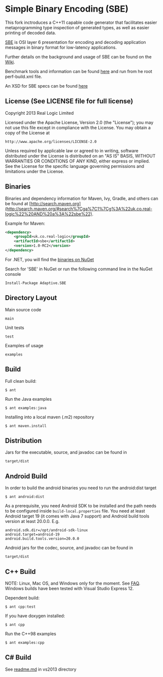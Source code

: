 Simple Binary Encoding (SBE)
============================
This fork inctroduces a C++11 capable code generator that facilitates easier metaprogramming type inspection of generated types, as well as easier printing of decoded data.

[SBE](http://www.fixtradingcommunity.org/pg/file/fplpo/read/1196757/simple-binary-encoding-release-candidate-2) is OSI layer 6 presentation for encoding and decoding application messages in binary format for low-latency applications.

Further details on the background and usage of SBE can be found on the [Wiki](https://github.com/real-logic/simple-binary-encoding/wiki).

Benchmark tools and information can be found [here](https://github.com/real-logic/simple-binary-encoding/tree/master/perf) and run from he root perf-build.xml file.

An XSD for SBE specs can be found [here](https://github.com/real-logic/simple-binary-encoding/blob/master/main/resources/fpl/SimpleBinary1-0.xsd)

License (See LICENSE file for full license)
-------------------------------------------
Copyright 2013 Real Logic Limited

Licensed under the Apache License, Version 2.0 (the "License");
you may not use this file except in compliance with the License.
You may obtain a copy of the License at

    http://www.apache.org/licenses/LICENSE-2.0

Unless required by applicable law or agreed to in writing, software
distributed under the License is distributed on an "AS IS" BASIS,
WITHOUT WARRANTIES OR CONDITIONS OF ANY KIND, either express or implied.
See the License for the specific language governing permissions and
limitations under the License.

Binaries
--------

Binaries and dependency information for Maven, Ivy, Gradle, and others can be found at [http://search.maven.org](http://search.maven.org/#search%7Cga%7C1%7Cg%3A%22uk.co.real-logic%22%20AND%20a%3A%22sbe%22).

Example for Maven:

```xml
<dependency>
    <groupId>uk.co.real-logic</groupId>
    <artifactId>sbe</artifactId>
    <version>1.0-RC2</version>
</dependency>
```

For .NET, you will find the [binaries on NuGet](http://www.nuget.org/packages/Adaptive.SBE/)

Search for 'SBE' in NuGet or run the following command line in the NuGet console

    Install-Package Adaptive.SBE


Directory Layout
----------------

Main source code

    main

Unit tests

    test

Examples of usage

    examples


Build
-----

Full clean build:

    $ ant

Run the Java examples

    $ ant examples:java

Installing into a local maven (.m2) repository

    $ ant maven.install

Distribution
------------

Jars for the executable, source, and javadoc can be found in

    target/dist

Android Build
-------------

In order to build the android binaries you need to run the android:dist target 

    $ ant android:dist

As a prerequisite, you need Android SDK to be installed and the path needs to be configured inside `build-local.properties` file. 
You need at least Android target 19 (it comes with Java 7 support) and Android build tools version at least 20.0.0. E.g. 

    android.sdk.dir=/opt/android-sdk-linux
    android.target=android-19
    android.build.tools.version=20.0.0

Android jars for the codec, source, and javadoc can be found in

    target/dist

C++ Build
---------

NOTE: Linux, Mac OS, and Windows only for the moment. See [FAQ](https://github.com/real-logic/simple-binary-encoding/wiki/Frequently-Asked-Questions).
Windows builds have been tested with Visual Studio Express 12.

Dependent build:

    $ ant cpp:test

If you have doxygen installed:

    $ ant cpp

Run the C++98 examples

    $ ant examples:cpp

C# Build
--------

See [readme.md](https://github.com/real-logic/simple-binary-encoding/tree/master/vs2013) in vs2013 directory


